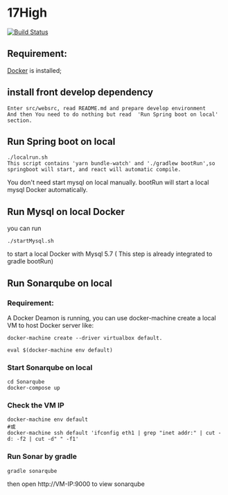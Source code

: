 # 17High

[![Build Status](https://travis-ci.org/tw-wh-devops-community/17high_web.svg?branch=development)](https://travis-ci.org/tw-wh-devops-community/17high_web)

## Requirement:

[Docker](https://docs.docker.com/docker-for-mac/install/#download-docker-for-mac) is installed;
## install front develop dependency
```
Enter src/websrc, read README.md and prepare develop environment
And then You need to do nothing but read  'Run Spring boot on local' section.
```
## Run Spring boot on local

~~~
./localrun.sh
This script contains 'yarn bundle-watch' and './gradlew bootRun',so springboot will start, and react will automatic compile.
~~~
You don't need start mysql on local manually. bootRun will start a local mysql Docker automatically.

## Run Mysql on local Docker
you can run
```
./startMysql.sh
```
to start a local Docker with Mysql 5.7 ( This step is already integrated to gradle bootRun)

## Run Sonarqube on local

### Requirement:
A Docker Deamon is running, you can use docker-machine create a local VM to host Docker server like:
```
docker-machine create --driver virtualbox default.
```
```
eval $(docker-machine env default)
```

### Start Sonarqube on local
```
cd Sonarqube
docker-compose up
```
### Check the VM IP
```
docker-machine env default
#或
docker-machine ssh default 'ifconfig eth1 | grep "inet addr:" | cut -d: -f2 | cut -d" " -f1'
```

### Run Sonar by gradle
```
gradle sonarqube
```
then open http://VM-IP:9000 to view sonarqube
